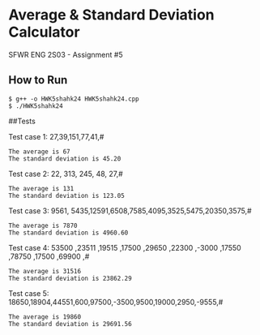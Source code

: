 # Average & Standard Deviation Calculator
SFWR ENG 2S03 - Assignment #5

## How to Run

```
$ g++ -o HWK5shahk24 HWK5shahk24.cpp
$ ./HWK5shahk24
```

##Tests

Test case 1: 27,39,151,77,41,#                   
	
	The average is 67
	The standard deviation is 45.20

Test case 2:  22, 313, 245, 48, 27,#     
	
	The average is 131
	The standard deviation is 123.05

Test case 3:   9561, 5435,12591,6508,7585,4095,3525,5475,20350,3575,#              
    
    The average is 7870
    The standard deviation is 4960.60
Test case 4:   53500 ,23511 ,19515 ,17500 ,29650 ,22300 ,-3000 ,17550 ,78750 ,17500 ,69900 ,#

    The average is 31516
    The standard deviation is 23862.29
Test case 5:   18650,18904,44551,600,97500,-3500,9500,19000,2950,-9555,#            
    
    The average is 19860
    The standard deviation is 29691.56
